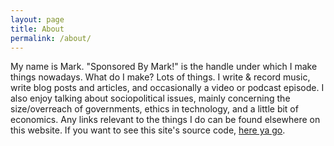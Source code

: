 ```yaml
---
layout: page
title: About
permalink: /about/
---
```


My name is Mark. "Sponsored By Mark!" is the handle under which I make things nowadays. What do I make? Lots of things. I write & record music, write blog posts and articles, and occasionally a video or podcast episode. I also enjoy talking about sociopolitical issues, mainly concerning the size/overreach of governments, ethics in technology, and a little bit of economics. Any links relevant to the things I do can be found elsewhere on this website. If you want to see this site's source code, [here ya go](https://github.com/SponsoredByMark/sponsoredbymark.github.io).
